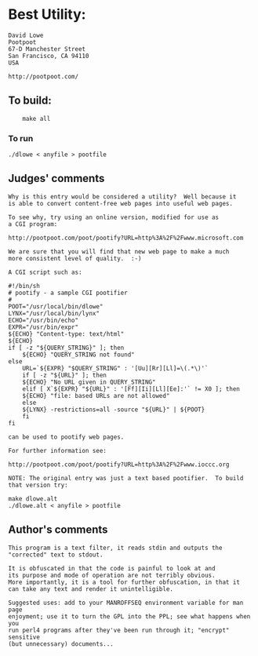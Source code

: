 # Best Utility:

    David Lowe
    Pootpoot
    67-D Manchester Street
    San Francisco, CA 94110
    USA

    http://pootpoot.com/

## To build:

        make all

### To run

	./dlowe < anyfile > pootfile

## Judges' comments

    Why is this entry would be considered a utility?  Well because it
    is able to convert content-free web pages into useful web pages.

    To see why, try using an online version, modified for use as
    a CGI program:

	http://pootpoot.com/poot/pootify?URL=http%3A%2F%2Fwww.microsoft.com

    We are sure that you will find that new web page to make a much
    more consistent level of quality.  :-)

    A CGI script such as:

	#!/bin/sh
	# pootify - a sample CGI pootifier
	#
	POOT="/usr/local/bin/dlowe"
	LYNX="/usr/local/bin/lynx"
	ECHO="/usr/bin/echo"
	EXPR="/usr/bin/expr"
	${ECHO} "Content-type: text/html"
	${ECHO}
	if [ -z "${QUERY_STRING}" ]; then
	    ${ECHO} "QUERY_STRING not found"
	else
	    URL=`${EXPR} "$QUERY_STRING" : '[Uu][Rr][Ll]=\(.*\)'`
	    if [ -z "${URL}" ]; then
		${ECHO} "No URL given in QUERY_STRING"
	    elif [ X`${EXPR} "${URL}" : '[Ff][Ii][Ll][Ee]:'` != X0 ]; then
		${ECHO} "file: based URLs are not allowed"
	    else
		${LYNX} -restrictions=all -source "${URL}" | ${POOT}
	    fi
	fi

    can be used to pootify web pages.

    For further information see:

	http://pootpoot.com/poot/pootify?URL=http%3A%2F%2Fwww.ioccc.org

    NOTE: The original entry was just a text based pootifier.  To build
    that version try:

	make dlowe.alt
	./dlowe.alt < anyfile > pootfile

## Author's comments

    This program is a text filter, it reads stdin and outputs the
    "corrected" text to stdout.

    It is obfuscated in that the code is painful to look at and
    its purpose and mode of operation are not terribly obvious.
    More importantly, it is a tool for further obfuscation, in that it
    can take any text and render it unintelligible.

    Suggested uses: add to your MANROFFSEQ environment variable for man page
    enjoyment; use it to turn the GPL into the PPL; see what happens when you
    run perl4 programs after they've been run through it; "encrypt" sensitive
    (but unnecessary) documents...
